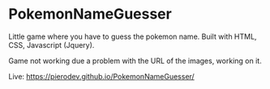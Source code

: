 # PokemonNameGuesser
Little game where you have to guess the pokemon name.
Built with HTML, CSS, Javascript (Jquery).

Game not working due a problem with the URL of the images, working on it.

Live: https://pierodev.github.io/PokemonNameGuesser/
